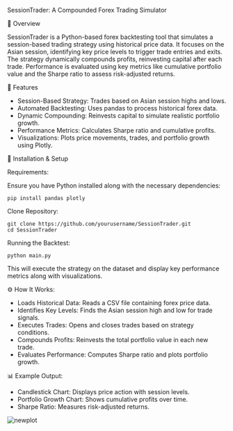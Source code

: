 SessionTrader: A Compounded Forex Trading Simulator

📌 Overview

SessionTrader is a Python-based forex backtesting tool that simulates a session-based trading strategy using historical price data. It focuses on the Asian session, identifying key price levels to trigger trade entries and exits. The strategy dynamically compounds profits, reinvesting capital after each trade. Performance is evaluated using key metrics like cumulative portfolio value and the Sharpe ratio to assess risk-adjusted returns.

🚀 Features

- Session-Based Strategy: Trades based on Asian session highs and lows.
- Automated Backtesting: Uses pandas to process historical forex data.
- Dynamic Compounding: Reinvests capital to simulate realistic portfolio growth.
- Performance Metrics: Calculates Sharpe ratio and cumulative profits.
- Visualizations: Plots price movements, trades, and portfolio growth using Plotly.

📂 Installation & Setup

Requirements:

Ensure you have Python installed along with the necessary dependencies:
```
pip install pandas plotly
```
Clone Repository:
```
git clone https://github.com/yourusername/SessionTrader.git
cd SessionTrader
```
Running the Backtest:
```
python main.py
```
This will execute the strategy on the dataset and display key performance metrics along with visualizations.

⚙️ How It Works:

- Loads Historical Data: Reads a CSV file containing forex price data.
- Identifies Key Levels: Finds the Asian session high and low for trade signals.
- Executes Trades: Opens and closes trades based on strategy conditions.
- Compounds Profits: Reinvests the total portfolio value in each new trade.
- Evaluates Performance: Computes Sharpe ratio and plots portfolio growth.

📊 Example Output:

- Candlestick Chart: Displays price action with session levels.
- Portfolio Growth Chart: Shows cumulative profits over time.
- Sharpe Ratio: Measures risk-adjusted returns.

![newplot](https://github.com/user-attachments/assets/904d1bf6-f0d8-45f9-955f-2e98d8030a3d)

